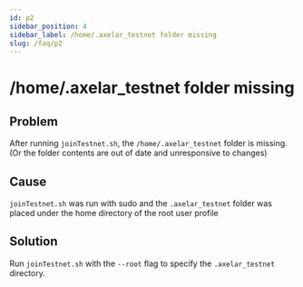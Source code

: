 ```yaml
---
id: p2
sidebar_position: 4
sidebar_label: /home/.axelar_testnet folder missing
slug: /faq/p2
---
```


# /home/.axelar_testnet folder missing

## Problem 
After running `joinTestnet.sh`, the `/home/.axelar_testnet` folder is missing. (Or the folder contents are out of date and unresponsive to changes)

## Cause
`joinTestnet.sh` was run with sudo and the `.axelar_testnet` folder was placed under the home directory of the root user profile

## Solution
Run `joinTestnet.sh` with the `--root` flag to specify the `.axelar_testnet` directory.


